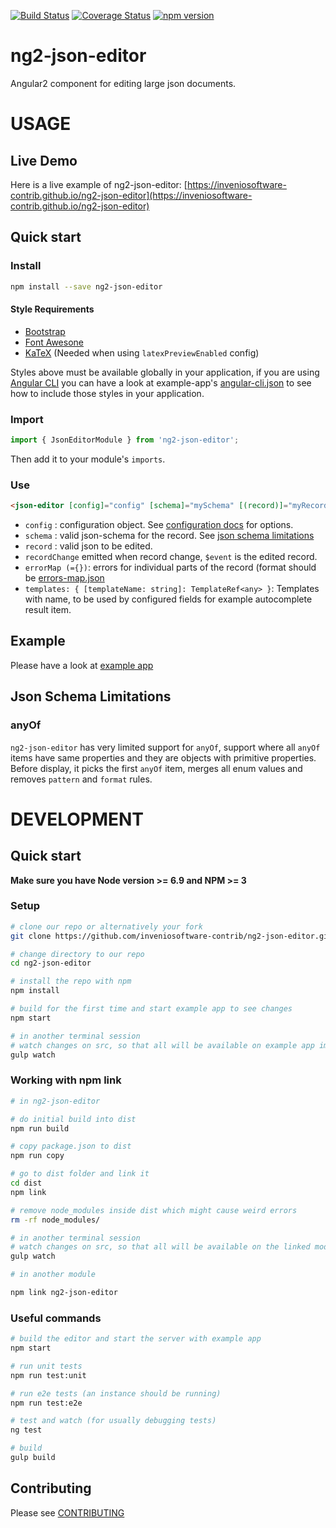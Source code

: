 [![Build Status](https://travis-ci.org/inveniosoftware-contrib/ng2-json-editor.svg?branch=master)](https://travis-ci.org/inveniosoftware-contrib/ng2-json-editor)
[![Coverage Status](https://coveralls.io/repos/github/inveniosoftware-contrib/ng2-json-editor/badge.svg?branch=master)](https://coveralls.io/github/inveniosoftware-contrib/ng2-json-editor?branch=master)
[![npm version](https://badge.fury.io/js/ng2-json-editor.svg)](https://badge.fury.io/js/ng2-json-editor)

# ng2-json-editor

Angular2 component for editing large json documents.

# USAGE

## Live Demo
Here is a live example of ng2-json-editor: [https://inveniosoftware-contrib.github.io/ng2-json-editor](https://inveniosoftware-contrib.github.io/ng2-json-editor)

## Quick start

### Install

```bash
npm install --save ng2-json-editor
```

#### Style Requirements

- [Bootstrap](http://getbootstrap.com/)
- [Font Awesone](http://fontawesome.io/)
- [KaTeX](https://github.com/Khan/KaTeX) (Needed when using `latexPreviewEnabled` config)

Styles above must be available globally in your application, if you are using [Angular CLI](https://cli.angular.io/) you can have a look at example-app's [angular-cli.json](./angular-cli.json) to
see how to include those styles in your application. 

### Import

```typescript
import { JsonEditorModule } from 'ng2-json-editor';
```

Then add it to your module's `imports`.

### Use

```html
<json-editor [config]="config" [schema]="mySchema" [(record)]="myRecord""></json-editor>
```

- `config` : configuration object. See [configuration docs](https://inveniosoftware-contrib.github.io/ng2-json-editor/docs/interfaces/_interfaces_json_editor_config_.jsoneditorconfig.html) for options.
- `schema` : valid json-schema for the record. See [json schema limitations](#json-schema-limitations)
- `record` : valid json to  be edited.
- `recordChange` emitted when record change, `$event` is the edited record.
- `errorMap (={})`: errors for individual parts of the record (format should be [errors-map.json](./example/assets/mock-data/error-map.json)
- `templates: { [templateName: string]: TemplateRef<any> }`: Templates with name, to be used by configured fields for example autocomplete result item.

## Example

Please have a look at [example app](./example/app)

## <a name="json-schema-limitations"></a>Json Schema Limitations

### anyOf

`ng2-json-editor` has very limited support for `anyOf`, support where all `anyOf` items have same properties
and they are objects with primitive properties. Before display, it picks the first `anyOf` item, merges all enum values and
removes `pattern` and `format` rules.

# DEVELOPMENT

## Quick start

**Make sure you have Node version >= 6.9 and NPM >= 3**

### Setup

```bash
# clone our repo or alternatively your fork
git clone https://github.com/inveniosoftware-contrib/ng2-json-editor.git

# change directory to our repo
cd ng2-json-editor

# install the repo with npm
npm install

# build for the first time and start example app to see changes
npm start

# in another terminal session
# watch changes on src, so that all will be available on example app immediately
gulp watch
```

### Working with npm link

```bash
# in ng2-json-editor

# do initial build into dist
npm run build

# copy package.json to dist
npm run copy

# go to dist folder and link it
cd dist
npm link

# remove node_modules inside dist which might cause weird errors
rm -rf node_modules/

# in another terminal session
# watch changes on src, so that all will be available on the linked module
gulp watch
```

```bash
# in another module

npm link ng2-json-editor
```

### Useful commands

```bash
# build the editor and start the server with example app
npm start

# run unit tests
npm run test:unit

# run e2e tests (an instance should be running)
npm run test:e2e

# test and watch (for usually debugging tests)
ng test

# build
gulp build 
```

## Contributing

Please see [CONTRIBUTING](./github/CONTRIBUTING.md)
